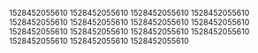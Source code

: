 1528452055610
1528452055610
1528452055610
1528452055610
1528452055610
1528452055610
1528452055610
1528452055610
1528452055610
1528452055610
1528452055610
1528452055610
1528452055610
1528452055610
1528452055610